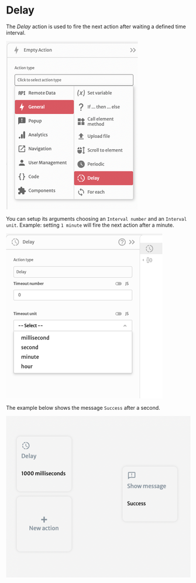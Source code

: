 # Delay

The _Delay_ action is used to fire the next action after waiting a defined time interval.

![](<../../../.gitbook/assets/Screen Shot 2022-02-24 at 15.16.57.png>)

You can setup its arguments choosing an `Interval number` and an `Interval unit`. Example: setting `1 minute` will fire the next action after a minute.

![](<../../../.gitbook/assets/Screen Shot 2022-02-24 at 15.17.19.png>)

The example below shows the message `Success` after a second.

![](<../../../.gitbook/assets/Screen Shot 2022-02-24 at 15.18.28.png>)
